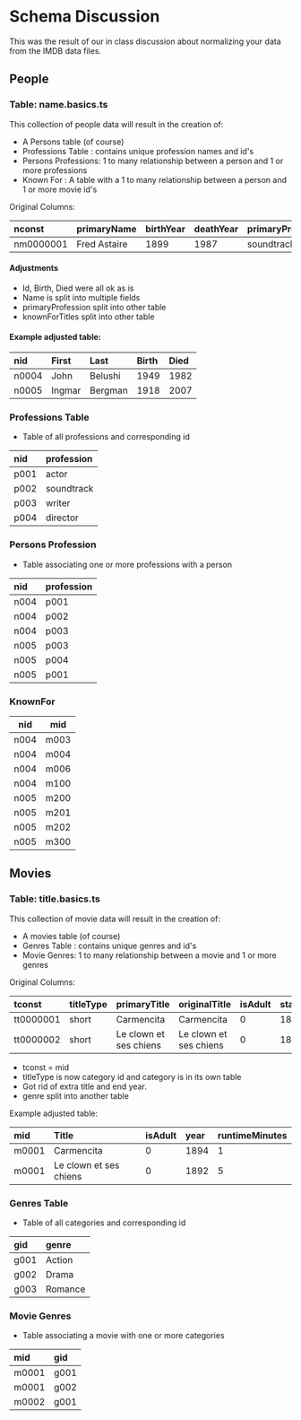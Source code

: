 # Schema Discussion

This was the result of our in class discussion about normalizing your data from the IMDB data files.

## People

### Table: name.basics.ts

This collection of people data will result in the creation of:
- A Persons table (of course)
- Professions Table : contains unique profession names and id's
- Persons Professions: 1 to many relationship between a person and 1 or more professions 
- Known For : A table with a 1 to many relationship between a person and 1 or more movie id's

Original Columns:

| nconst    | primaryName  | birthYear | deathYear | primaryProfession              | knownForTitles                          |
| :-------- | :----------- | :-------- | :-------- | :----------------------------- | :-------------------------------------- |
| nm0000001 | Fred Astaire | 1899      | 1987      | soundtrack,actor,miscellaneous | tt0072308,tt0053137,tt0050419,tt0031983 |

#### Adjustments

- Id, Birth, Died were all ok as is
- Name is split into multiple fields
- primaryProfession split into other table 
- knownForTitles split into other table
  
#### Example adjusted table:

| nid   | First  | Last    | Birth | Died |
| :---- | :----- | :------ | :---- | :--- |
| n0004 | John   | Belushi | 1949  | 1982 |
| n0005 | Ingmar | Bergman | 1918  | 2007 |


### Professions Table

- Table of all professions and corresponding id

| nid  | profession |
| :--- | :--------- |
| p001 | actor      |
| p002 | soundtrack |
| p003 | writer     |
| p004 | director   |

### Persons Profession

- Table associating one or more professions with a person

| nid  | profession |
| :--- | :--------- |
| n004 | p001       |
| n004 | p002       |
| n004 | p003       |
| n005 | p003       |
| n005 | p004       |
| n005 | p001       |

### KnownFor

| nid  | mid  |
| ---- | ---- |
| n004 | m003 |
| n004 | m004 |
| n004 | m006 |
| n004 | m100 |
| n005 | m200 |
| n005 | m201 |
| n005 | m202 |
| n005 | m300 |


## Movies

### Table: title.basics.ts

This collection of movie data will result in the creation of:
- A movies table (of course)
- Genres Table : contains unique genres and id's
- Movie Genres: 1 to many relationship between a movie and 1 or more genres 


Original Columns:

 | tconst    | titleType | primaryTitle           | originalTitle          | isAdult | startYear | endYear | runtimeMinutes | genres            |
 | :-------- | :-------- | :--------------------- | :--------------------- | :------ | :-------- | :------ | :------------- | :---------------- |
 | tt0000001 | short     | Carmencita             | Carmencita             | 0       | 1894      | \N      | 1              | Documentary,Short |
 | tt0000002 | short     | Le clown et ses chiens | Le clown et ses chiens | 0       | 1892      | \N      | 5              | Animation,Short   |

- tconst =  mid
- titleType is now category id and category is in its own table
- Got rid of extra title and end year.
- genre split into another table
  
Example adjusted table:

 | mid   | Title                  | isAdult | year | runtimeMinutes |
 | :---- | :--------------------- | :------ | :--- | :------------- |
 | m0001 | Carmencita             | 0       | 1894 | 1              |
 | m0001 | Le clown et ses chiens | 0       | 1892 | 5              |


### Genres Table

- Table of all categories and corresponding id

| gid   | genre   |
| :---- | :------ |
| g001 | Action  |
| g002 | Drama   |
| g003 | Romance |

### Movie Genres

- Table associating a movie with one or more categories

| mid   | gid   |
| :---- | :---- |
| m0001 | g001 |
| m0001 | g002 |
| m0002 | g001 |


